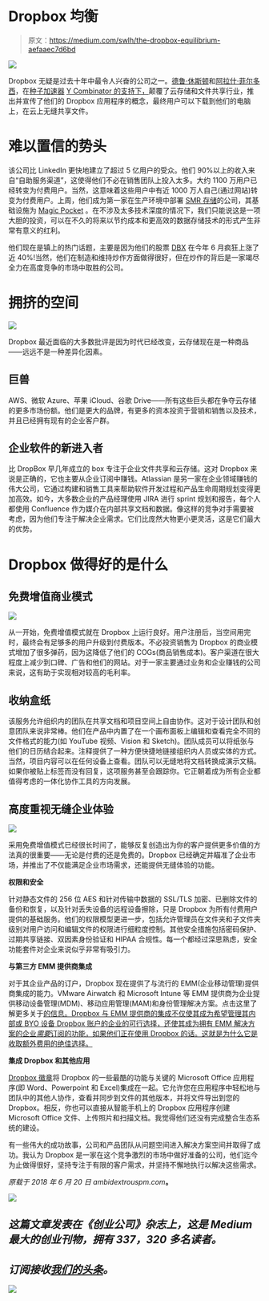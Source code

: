 # Dropbox 均衡

> 原文：<https://medium.com/swlh/the-dropbox-equilibrium-aefaaec7d6bd>

![](img/95a6fc58b3f701c05c20fa96a243d772.png)

Dropbox 无疑是过去十年中最令人兴奋的公司之一。[德鲁·休斯顿](https://en.wikipedia.org/wiki/Drew_Houston)和[阿拉什·菲尔多西](https://en.wikipedia.org/wiki/Arash_Ferdowsi)，在[种子加速器](https://en.wikipedia.org/wiki/Seed_accelerator) [Y Combinator 的支持下，](https://en.wikipedia.org/wiki/Y_Combinator_(company))颠覆了云存储和文件共享行业，推出并宣传了他们的 Dropbox 应用程序的概念，最终用户可以下载到他们的电脑上，在云上无缝共享文件。

# 难以置信的势头

该公司比 LinkedIn 更快地建立了超过 5 亿用户的受众。他们 90%以上的收入来自“自助服务渠道”，这使得他们不必在销售团队上投入太多。大约 1100 万用户已经转变为付费用户。当然，这意味着这些用户中有近 1000 万人自己(通过网站)转变为付费用户。上周，他们成为第一家在生产环境中部署 [SMR 存储](https://www.zdnet.com/article/dropbox-deploys-smr-storage-tech-to-bolster-magic-pocket/)的公司，其基础设施为 [Magic Pocket](https://www.zdnet.com/article/dropbox-to-wean-off-of-aws-eyes-hybrid-approach-its-own-infrastructure/) 。在不涉及太多技术深度的情况下，我们只能说这是一项大胆的投资，可以在不久的将来以节约成本和更高效的数据存储技术的形式产生非常有意义的红利。

他们现在是镇上的热门话题，主要是因为他们的股票 [DBX](https://finance.yahoo.com/news/dropbox-dbx-catches-eye-stock-123112310.html) 在今年 6 月疯狂上涨了近 40%!当然，他们在制造和维持炒作方面做得很好，但在炒作的背后是一家竭尽全力在高度竞争的市场中取胜的公司。

# 拥挤的空间

![](img/ada6b70ecef413c6cba68c26ec7430a5.png)

Dropbox 最近面临的大多数批评是因为时代已经改变，云存储现在是一种商品——远远不是一种差异化因素。

## 巨兽

AWS、微软 Azure、苹果 iCloud、谷歌 Drive——所有这些巨头都在争夺云存储的更多市场份额。他们是更大的品牌，有更多的资本投资于营销和销售以及技术，并且已经拥有现有的企业客户群。

## 企业软件的新进入者

比 DropBox 早几年成立的 box 专注于企业文件共享和云存储。这对 Dropbox 来说是正确的，它也主要从企业订阅中赚钱。Atlassian 是另一家在企业领域赚钱的伟大公司，它通过构建和销售工具来帮助软件开发过程和产品生命周期规划变得更加高效。如今，大多数企业的产品经理使用 JIRA 进行 sprint 规划和报告，每个人都使用 Confluence 作为媒介在内部共享文档和数据。像这样的竞争对手需要被考虑，因为他们专注于解决企业需求。它们比庞然大物更小更灵活，这是它们最大的优势。

# Dropbox 做得好的是什么

## 免费增值商业模式

![](img/7c8639d364d55ffdc1dc6f63be9f2070.png)

从一开始，免费增值模式就在 Dropbox 上运行良好。用户注册后，当空间用完时，最终会有足够多的用户升级到付费版本。不必投资销售为 Dropbox 的商业模式增加了很多弹药，因为这降低了他们的 COGs(商品销售成本)。客户渠道在很大程度上减少到口碑、广告和他们的网站。对于一家主要通过业务和企业赚钱的公司来说，这有助于实现相对较高的毛利率。

## 收纳盒纸

该服务允许组织内的团队在共享文档和项目空间上自由协作。这对于设计团队和创意团队来说非常棒。他们在产品中内置了在一个画布面板上编辑和查看完全不同的文件格式的能力(如 YouTube 视频、Vision 和 Sketch)。团队成员可以将纸张与他们的日历结合起来。注释提供了一种方便快捷地链接组织内人员或实体的方式。当然，项目内容可以在任何设备上查看。团队可以无缝地将文档转换成演示文稿。如果你被贴上标签而没有回复，这项服务甚至会跟踪你。它正朝着成为所有企业都值得考虑的一体化协作工具的方向发展。

## 高度重视无缝企业体验

![](img/5affc9600354790bd2e19fc178a3bbe2.png)

采用免费增值模式已经很长时间了，能够反复创造出为你的客户提供更多价值的方法真的很重要——无论是付费的还是免费的。Dropbox 已经确定并瞄准了企业市场，并推出了不仅能满足企业市场需求，还能提供无缝体验的功能。

**权限和安全**

针对静态文件的 256 位 AES 和针对传输中数据的 SSL/TLS 加密、已删除文件的备份和恢复，以及针对丢失设备的远程设备擦除，只是 Dropbox 为所有付费用户提供的基础服务。他们的权限模型更进一步，包括允许管理员在文件夹和子文件夹级别对用户访问和编辑文件的权限进行细粒度控制。其他安全措施包括密码保护、过期共享链接、双因素身份验证和 HIPAA 合规性。每一个都经过深思熟虑，安全功能套件对企业来说似乎非常有吸引力。

**与第三方 EMM 提供商集成**

对于其企业产品的订户，Dropbox 现在提供了与流行的 EMM(企业移动管理)提供商集成的能力。VMware Airwatch 和 Microsoft Intune 等 EMM 提供商为企业提供移动设备管理(MDM)、移动应用管理(MAM)和身份管理解决方案。点击这里了解更多关于[的信息。Dropbox 与 EMM 提供商的集成不仅使其成为希望管理其内部或 BYO 设备 Dropbox 账户的企业的可行选择，还使其成为拥有 EMM 解决方案的企业*需要*订阅的功能，如果他们正在使用 Dropbox 的话。这就是为什么它是收取额外费用的绝佳选择。](https://searchmobilecomputing.techtarget.com/tip/How-to-choose-the-right-EMM-provider-for-your-business)

**集成 Dropbox 和其他应用**

[Dropbox 徽章](https://www.dropbox.com/help/business/badge-overview)将 Dropbox 的一些最酷的功能与关键的 Microsoft Office 应用程序(即 Word、Powerpoint 和 Excel)集成在一起。它允许您在应用程序中轻松地与团队中的其他人协作，查看并同步到文件的其他版本，并将文件导出到您的 Dropbox。相反，你也可以直接从智能手机上的 Dropbox 应用程序创建 Microsoft Office 文件、上传照片和扫描文档。我觉得他们还没有完成整合生态系统的建设。

有一些伟大的成功故事，公司和产品团队从问题空间进入解决方案空间并取得了成功。我认为 Dropbox 是一家在这个竞争激烈的市场中做好准备的公司，他们迄今为止做得很好，坚持专注于有限的客户需求，并坚持不懈地执行以解决这些需求。

*原载于 2018 年 6 月 20 日 ambidextrouspm.com*[](http://ambidextrouspm.com/the-dropbox-equilibrium/)**。**

*[![](img/308a8d84fb9b2fab43d66c117fcc4bb4.png)](https://medium.com/swlh)*

## *这篇文章发表在《创业公司》杂志上，这是 Medium 最大的创业刊物，拥有 337，320 多名读者。*

## *订阅接收[我们的头条](http://growthsupply.com/the-startup-newsletter/)。*

*[![](img/b0164736ea17a63403e660de5dedf91a.png)](https://medium.com/swlh)*